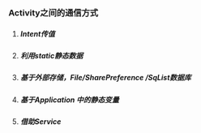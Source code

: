 ### Activity之间的通信方式

1. ##### Intent传值
2. ##### 利用static静态数据
3. ##### 基于外部存储，File/SharePreference /SqList数据库
4. ##### 基于Application 中的静态变量
5. ##### 借助Service



